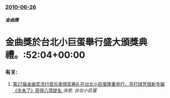 ### [2010-06-26](/news/2010/06/26/index.md)

##### 金曲獎
#  金曲獎於台北小巨蛋舉行盛大頒獎典禮。:52:04+00:00




### 有关:

1. [第27届金曲奖流行音乐类颁奖典礼在台北小巨蛋隆重举行，苏打绿凭借新专辑《冬未了》获得八项提名 ](/zh/news/2016/06/25/第27届金曲奖流行音乐类颁奖典礼在台北小巨蛋隆重举行-苏打绿凭借新专辑-冬未了-获得八项提名.md) _消息: 台北小巨蛋_
